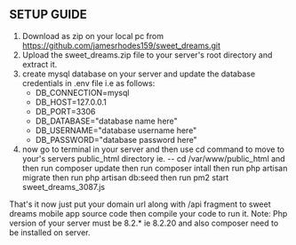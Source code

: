 ## SETUP GUIDE

1. Download as zip on your local pc from https://github.com/jamesrhodes159/sweet_dreams.git
2. Upload the sweet_dreams.zip file to your server's root directory and extract it.
3. create mysql database on your server and update the database credentials in .env file i.e as follows:
	* DB_CONNECTION=mysql
	* DB_HOST=127.0.0.1
	* DB_PORT=3306
	* DB_DATABASE="database name here"
	* DB_USERNAME="database username here"
	* DB_PASSWORD="database password here"
4. now go to terminal in your server and then use cd command to move to your's servers public_html directory ie.
	-- cd /var/www/public_html
	and then run composer update
	then run composer intall
	then run php artisan migrate
	then run php artisan db:seed
	then run pm2 start sweet_dreams_3087.js

That's it now just put your domain url along with /api fragment to sweet dreams mobile app source code then compile your code to run it.
Note: Php version of your server must be 8.2.* ie 8.2.20 and also composer need to be installed on server.
